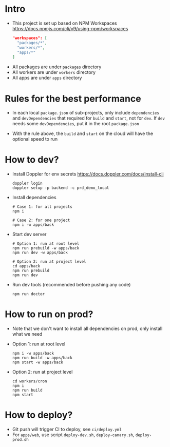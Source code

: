 # Intro
- This project is set up based on NPM Workspaces https://docs.npmjs.com/cli/v9/using-npm/workspaces
  ```json
  "workspaces": [
    "packages/*",
    "workers/*",
    "apps/*"
  ]
  ```
- All packages are under `packages` directory
- All workers are under `workers` directory
- All apps are under `apps` directory

# Rules for the best performance

- In each local `package.json` of sub-projects, only include `dependencies` and `devDependencies` that required
for `build` and `start`, not for `dev`. If `dev` needs some `devDependencies`, put it in the root `package.json`

- With the rule above, the `build` and `start` on the cloud will have the optional speed to run

# How to dev?
- Install Doppler for env secrets https://docs.doppler.com/docs/install-cli
  ```shell
  doppler login
  doppler setup -p backend -c prd_demo_local
  ```

- Install dependencies
  ```shell
  # Case 1: for all projects
  npm i

  # Case 2: for one project
  npm i -w apps/back
  ```

- Start dev server
  ```shell
  # Option 1: run at root level
  npm run prebuild -w apps/back
  npm run dev -w apps/back

  # Option 2: run at project level
  cd apps/back
  npm run prebuild
  npm run dev
  ```

- Run dev tools (recommended before pushing any code)
  ```shell
  npm run doctor
  ```

# How to run on prod?
- Note that we don't want to install all dependencies on prod, only install what we need

- Option 1: run at root level
  ```shell
  npm i -w apps/back
  npm run build -w apps/back
  npm start -w apps/back
  ```

- Option 2: run at project level
  ```shell
  cd workers/cron
  npm i
  npm run build
  npm start
  ```

# How to deploy?
- Git push will trigger CI to deploy, see `ci/deploy.yml`
- For `apps/web`, use script `deploy-dev.sh`, `deploy-canary.sh`, `deploy-prod.sh`
